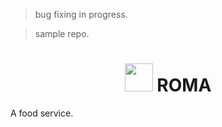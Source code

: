 > bug fixing in progress.

> sample repo.

<h1 align="center"><img src="https://img.icons8.com/?size=512&id=ixXhngAmN7tq&format=png" style="width:45px; heigth:45px;"> ROMA </h1>
A food service.


